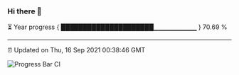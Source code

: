 ### Hi there 👋

⏳ Year progress { █████████████████████▁▁▁▁▁▁▁▁▁ } 70.69 %

---

⏰ Updated on Thu, 16 Sep 2021 00:38:46 GMT

![Progress Bar CI](https://github.com/liununu/liununu/workflows/Progress%20Bar%20CI/badge.svg)
